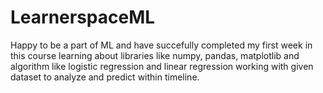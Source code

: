 # LearnerspaceML

Happy to be a part of ML and have succefully completed my first week in this course learning about libraries like numpy, pandas, matplotlib and algorithm like logistic regression and linear regression working with given dataset to analyze and predict within timeline.
